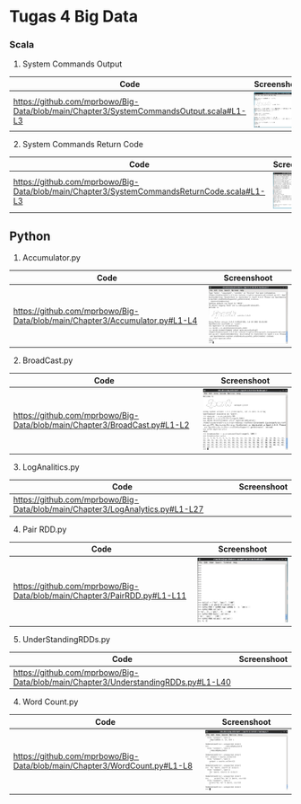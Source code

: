 # Tugas 4 Big Data

### Scala

1. System Commands Output

| Code             | Screenshoot                                                                |
| ----------------- | ------------------------------------------------------------------ |
| https://github.com/mprbowo/Big-Data/blob/main/Chapter3/SystemCommandsOutput.scala#L1-L3 | ![gambar](https://github.com/mprbowo/Big-Data/blob/main/Screenshot%20(1).png) |

2. System Commands Return Code

| Code             | Screenshoot                                                                |
| ----------------- | ------------------------------------------------------------------ |
| https://github.com/mprbowo/Big-Data/blob/main/Chapter3/SystemCommandsReturnCode.scala#L1-L3 | ![gambar](https://github.com/mprbowo/Big-Data/blob/main/Screenshot%20(2).png) |

## Python

1. Accumulator.py

| Code             | Screenshoot                                                                |
| ----------------- | ------------------------------------------------------------------ |
| https://github.com/mprbowo/Big-Data/blob/main/Chapter3/Accumulator.py#L1-L4 | ![gambar](https://github.com/mprbowo/Big-Data/blob/main/Screenshot%20(3).png) |

2. BroadCast.py

| Code             | Screenshoot                                                                |
| ----------------- | ------------------------------------------------------------------ |
| https://github.com/mprbowo/Big-Data/blob/main/Chapter3/BroadCast.py#L1-L2 | ![gambar](https://github.com/mprbowo/Big-Data/blob/main/Screenshot%20(4).png) |

3. LogAnalitics.py

| Code             | Screenshoot                                                                |
| ----------------- | ------------------------------------------------------------------ |
| https://github.com/mprbowo/Big-Data/blob/main/Chapter3/LogAnalytics.py#L1-L27 |  |

4. Pair RDD.py

| Code             | Screenshoot 
| ----------------- | ------------------------------------------------------------------ |
| https://github.com/mprbowo/Big-Data/blob/main/Chapter3/PairRDD.py#L1-L11 | ![gambar](https://github.com/mprbowo/Big-Data/blob/main/Screenshot%20(5).png) |

5. UnderStandingRDDs.py

| Code             | Screenshoot                                                                |
| ----------------- | ------------------------------------------------------------------ |
| https://github.com/mprbowo/Big-Data/blob/main/Chapter3/UnderstandingRDDs.py#L1-L40 |  |

4. Word Count.py

| Code             | Screenshoot 
| ----------------- | ------------------------------------------------------------------ |
|https://github.com/mprbowo/Big-Data/blob/main/Chapter3/WordCount.py#L1-L8 | ![gambar](https://github.com/mprbowo/Big-Data/blob/main/Screenshot%20(6).png) |
